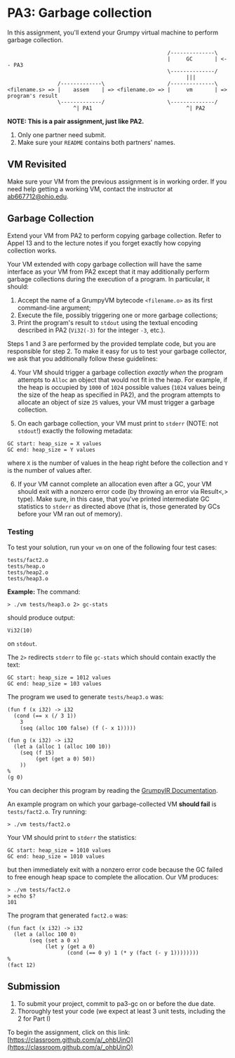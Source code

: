 # PA3: Garbage collection

In this assignment, you'll extend your Grumpy virtual machine to perform garbage collection. 

```
                                                   /--------------\
                                                   |     GC       | <-- PA3
                                                   \--------------/
                                                         |||
                /-------------\                    /--------------\
<filename.s> => |    assem    | => <filename.o> => |     vm       | => program's result
                \-------------/                    \--------------/
                     ^| PA1                              ^| PA2
```

**NOTE: This is a pair assignment, just like PA2.**

1. Only one partner need submit.
2. Make sure your `README` contains both partners' names.

## VM Revisited

Make sure your VM from the previous assignment is in working order. If you need help getting a working VM, contact the instructor at ab667712@ohio.edu.

## Garbage Collection

Extend your VM from PA2 to perform copying garbage collection. Refer to Appel 13 and to the lecture notes if you forget exactly how copying collection works. 

Your VM extended with copy garbage collection will have the same interface as your VM from PA2 except that it may additionally perform garbage collections during the execution of a program. In particular, it should: 

1. Accept the name of a GrumpyVM bytecode `<filename.o>` as its first command-line argument;
2. Execute the file, possibly triggering one or more garbage collections;
3. Print the program's result to `stdout` using the textual encoding described in PA2 (`Vi32(-3)` for the integer `-3`, etc.). 

Steps 1 and 3 are performed by the provided template code, but you are responsible for step 2. To make it easy for us to test your garbage collector, we ask that you additionally follow these guidelines:

4. Your VM should trigger a garbage collection *exactly when* the program attempts to `Alloc` an object that would not fit in the heap. For example, if the heap is occupied by `1000` of `1024` possible values (`1024` values being the size of the heap as specified in PA2), and the program attempts to allocate an object of size `25` values, your VM must trigger a garbage collection.

5. On each garbage collection, your VM must print to `stderr` (NOTE: not `stdout`!) exactly the following metadata:

```
GC start: heap_size = X values
GC end: heap_size = Y values
```

where `X` is the number of values in the heap right before the collection and `Y` is the number of values after. 

6. If your VM cannot complete an allocation even after a GC, your VM should exit with a nonzero error code (by throwing an error via Result<_,_> type). Make sure, in this case, that you've printed intermediate GC statistics to `stderr` as directed above (that is, those generated by GCs before your VM ran out of memory).

### Testing

To test your solution, run your `vm` on one of the following four test cases: 

```
tests/fact2.o
tests/heap.o
tests/heap2.o
tests/heap3.o
```

**Example:** The command:

```
> ./vm tests/heap3.o 2> gc-stats
```

should produce output:

```
Vi32(10)
```

on `stdout`. 

The `2>` redirects `stderr` to file `gc-stats` which should contain exactly the text:

```
GC start: heap_size = 1012 values
GC end: heap_size = 103 values
```

The program we used to generate `tests/heap3.o` was: 

```
(fun f (x i32) -> i32
  (cond (== x (/ 3 1))
    3
    (seq (alloc 100 false) (f (- x 1)))))
    
(fun g (x i32) -> i32
  (let a (alloc 1 (alloc 100 10))
    (seq (f 15)
         (get (get a 0) 50))
    ))
%
(g 0)
```

You can decipher this program by reading the [GrumpyIR Documentation](../doc/ir.md).

An example program on which your garbage-collected VM **should fail** is `tests/fact2.o`. Try running:

```
> ./vm tests/fact2.o
```

Your VM should print to `stderr` the statistics: 

```
GC start: heap_size = 1010 values
GC end: heap_size = 1010 values
```

but then immediately exit with a nonzero error code because the GC failed to free enough heap space to complete the allocation. Our VM produces: 

```
> ./vm tests/fact2.o
> echo $?
101
```

The program that generated `fact2.o` was:

```
(fun fact (x i32) -> i32
  (let a (alloc 100 0) 
       (seq (set a 0 x)
            (let y (get a 0)
                   (cond (== 0 y) 1 (* y (fact (- y 1))))))))
%
(fact 12)
```

## Submission

1. To submit your project, commit to pa3-gc on or before the due date.
2. Thoroughly test your code (we expect at least 3 unit tests, including the 2 for Part I)

To begin the assignment, click on this link: [https://classroom.github.com/a/_ohbUinO](https://classroom.github.com/a/_ohbUinO)

